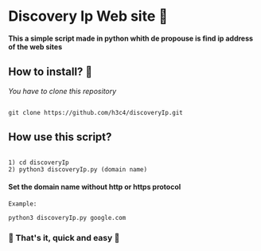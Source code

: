# Discovery Ip Web site :snake:

  __This a simple script made in python whith de propouse is find ip address of the web sites__
  
## How to install? :wrench:

_You have to clone this repository_
```

git clone https://github.com/h3c4/discoveryIp.git

```
## How use this script?
```

1) cd discoveryIp
2) python3 discoveryIp.py (domain name) 

```
#### Set the domain name without http or https protocol 

```
Example:
  
python3 discoveryIp.py google.com

```

### :rocket: That's it, quick and easy :rocket:
